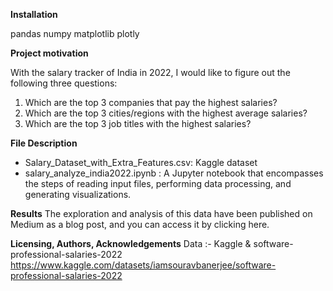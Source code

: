 **Installation**

pandas
numpy
matplotlib
plotly

**Project motivation**

With the salary tracker of India in 2022, I would like to figure out the following three questions:
1. Which are the top 3 companies that pay the highest salaries?
2. Which are the top 3 cities/regions with the highest average salaries?
3. Which are the top 3 job titles with the highest salaries?

**File Description** 
+ Salary_Dataset_with_Extra_Features.csv: Kaggle dataset
+ salary_analyze_india2022.ipynb : 
A Jupyter notebook that encompasses the steps of reading input files, performing data processing, and generating visualizations.

**Results** 
The exploration and analysis of this data have been published on Medium as a blog post, and you can access it by clicking here.

**Licensing, Authors, Acknowledgements**
Data :- Kaggle & software-professional-salaries-2022 
https://www.kaggle.com/datasets/iamsouravbanerjee/software-professional-salaries-2022
